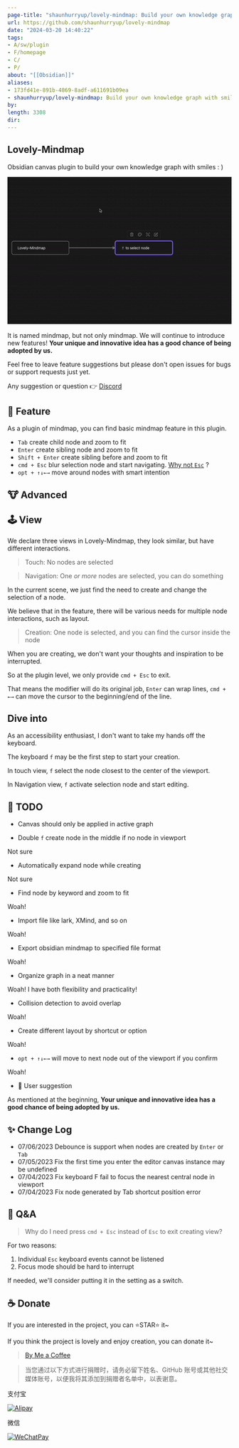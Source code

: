 ```yaml
---
page-title: "shaunhurryup/lovely-mindmap: Build your own knowledge graph with smiles :-)"
url: https://github.com/shaunhurryup/lovely-mindmap
date: "2024-03-20 14:40:22"
tags: 
- A/sw/plugin
- F/homepage
- C/
- P/
about: "[[Obsidian]]"
aliases: 
- 173fd41e-891b-4869-8adf-a611691b09ea
- shaunhurryup/lovely-mindmap: Build your own knowledge graph with smiles :-)
by: 
length: 3308
dir: 
---
```


## Lovely-Mindmap

[](https://github.com/shaunhurryup/lovely-mindmap#lovely-mindmap)

Obsidian canvas plugin to build your own knowledge graph with smiles : )

[![DEMO](https://github.com/shaunhurryup/lovely-mindmap/raw/master/DEMO.gif)](https://github.com/shaunhurryup/lovely-mindmap/blob/master/DEMO.gif)

It is named mindmap, but not only mindmap. We will continue to introduce new features! **Your unique and innovative idea has a good chance of being adopted by us.**

Feel free to leave feature suggestions but please don't open issues for bugs or support requests just yet.

Any suggestion or question 👉 [Discord](https://discord.gg/gSdhPNeG)

## 📕 Feature

[](https://github.com/shaunhurryup/lovely-mindmap#-feature)

As a plugin of mindmap, you can find basic mindmap feature in this plugin.

-   `Tab` create child node and zoom to fit
-   `Enter` create sibling node and zoom to fit
-   `Shift + Enter` create sibling before and zoom to fit
-   `cmd + Esc` blur selection node and start navigating. [Why not `Esc`](https://github.com/xincan1949/lovely-mindmap#-qa:~:text=exit%20creating%20view%3F-,For%20two%20reasons%3A,-Individual%20Esc%20keyboard) ?
-   `opt + ↑↓←→` move around nodes with smart intention

## 🐮 Advanced

[](https://github.com/shaunhurryup/lovely-mindmap#-advanced)

## 🕹 View

[](https://github.com/shaunhurryup/lovely-mindmap#-view)

We declare three views in Lovely-Mindmap, they look similar, but have different interactions.

> Touch: No nodes are selected

> Navigation: One *or more* nodes are selected, you can do something

In the current scene, we just find the need to create and change the selection of a node.

We believe that in the feature, there will be various needs for multiple node interactions, such as layout.

> Creation: One node is selected, and you can find the cursor inside the node

When you are creating, we don't want your thoughts and inspiration to be interrupted.

So at the plugin level, we only provide `cmd + Esc` to exit.

That means the modifier will do its original job, `Enter` can wrap lines, `cmd + ←→` can move the cursor to the beginning/end of the line.

## Dive into

[](https://github.com/shaunhurryup/lovely-mindmap#dive-into)

As an accessibility enthusiast, I don't want to take my hands off the keyboard.

The keyboard `f` may be the first step to start your creation.

In touch view, `f` select the node closest to the center of the viewport.

In Navigation view, `f` activate selection node and start editing.

## 🚧 TODO

[](https://github.com/shaunhurryup/lovely-mindmap#-todo)

-   Canvas should only be applied in active graph
    
-   Double `f` create node in the middle if no node in viewport
    

Not sure

-   Automatically expand node while creating

Not sure

-   Find node by keyword and zoom to fit

Woah!

-   Import file like lark, XMind, and so on

Woah!

-   Export obsidian mindmap to specified file format

Woah!

-   Organize graph in a neat manner

Woah! I have both flexibility and practicality!

-   Collision detection to avoid overlap

Woah!

-   Create different layout by shortcut or option

Woah!

-   `opt + ↑↓←→` will move to next node out of the viewport if you confirm

Woah!

-   🥰 User suggestion

As mentioned at the beginning, **Your unique and innovative idea has a good chance of being adopted by us.**

## ✨ Change Log

[](https://github.com/shaunhurryup/lovely-mindmap#-change-log)

-   07/06/2023 Debounce is support when nodes are created by `Enter` or `Tab`
-   07/05/2023 Fix the first time you enter the editor canvas instance may be undefined
-   07/04/2023 Fix keyboard F fail to focus the nearest central node in viewport
-   07/04/2023 Fix node generated by Tab shortcut position error

## 🤔 Q&A

[](https://github.com/shaunhurryup/lovely-mindmap#-qa)

> Why do I need press `cmd + Esc` instead of `Esc` to exit creating view?

For two reasons:

1.  Individual `Esc` keyboard events cannot be listened
2.  Focus mode should be hard to interrupt

If needed, we'll consider putting it in the setting as a switch.

## ☕️ Donate

[](https://github.com/shaunhurryup/lovely-mindmap#%EF%B8%8F-donate)

If you are interested in the project, you can ⭐STAR️⭐️ it~

If you think the project is lovely and enjoy creation, you can donate it~

> [By Me a Coffee](https://www.buymeacoffee.com/xincan1949)

> 当您通过以下方式进行捐赠时，请务必留下姓名、GitHub 账号或其他社交媒体账号，以便我将其添加到捐赠者名单中，以表谢意。

支付宝

[![Alipay](https://camo.githubusercontent.com/f9fe62f2114e4fc09d3f7830b14d794e93c51031bfc0ea37f203f6e411885175/68747470733a2f2f63646e2e6a7364656c6976722e6e65742f67682f78696e63616e313934392f78696e63616e313934392e6769746875622e696f406d61737465722f416c697061792e6a706567)](https://camo.githubusercontent.com/f9fe62f2114e4fc09d3f7830b14d794e93c51031bfc0ea37f203f6e411885175/68747470733a2f2f63646e2e6a7364656c6976722e6e65742f67682f78696e63616e313934392f78696e63616e313934392e6769746875622e696f406d61737465722f416c697061792e6a706567)

微信

[![WeChatPay](https://camo.githubusercontent.com/a874a17c3842b1ec1a5abf708b192ca122457a4875fc22a72c4684fdcb0368fd/68747470733a2f2f63646e2e6a7364656c6976722e6e65742f67682f78696e63616e313934392f78696e63616e313934392e6769746875622e696f406d61737465722f5765436861745061792e706e67 "123")](https://camo.githubusercontent.com/a874a17c3842b1ec1a5abf708b192ca122457a4875fc22a72c4684fdcb0368fd/68747470733a2f2f63646e2e6a7364656c6976722e6e65742f67682f78696e63616e313934392f78696e63616e313934392e6769746875622e696f406d61737465722f5765436861745061792e706e67)